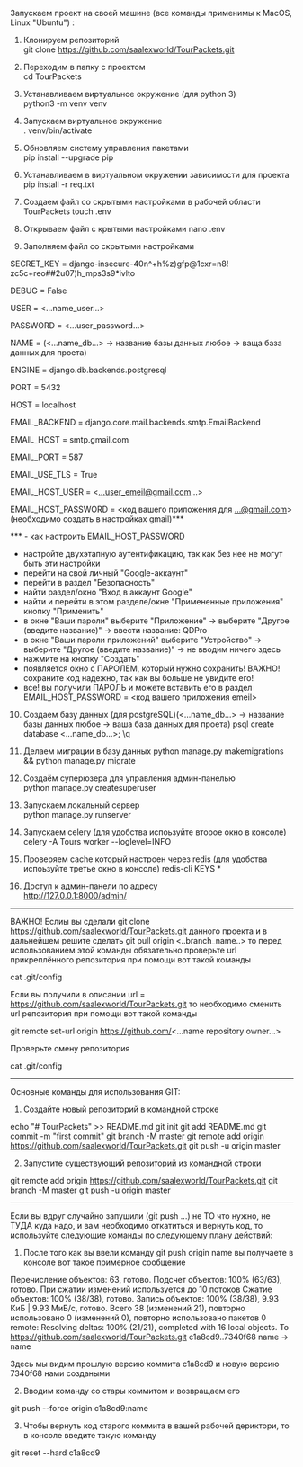 Запускаем проект на своей машине (все команды применимы к MacOS, Linux "Ubuntu") :

1) Клонируем репозиторий                                                  
git clone https://github.com/saalexworld/TourPackets.git

2) Переходим в папку с проектом                                           
cd TourPackets

3) Устанавливаем виртуальное окружение (для python 3)                     
python3 -m venv venv

4) Запускаем виртуальное окружение                                        
. venv/bin/activate

5) Обновляем систему управления пакетами                                  
pip install --upgrade pip

6) Устанавливаем в виртуальном окружении зависимости для проекта          
pip install -r req.txt

7) Создаем файл со скрытыми настройками в рабочей области TourPackets
touch .env

8) Открываем файл с крытыми настройками
nano .env

9) Заполняем файл со скрытыми настройками

SECRET_KEY = django-insecure-40n^+h%z)gfp@1cxr=n8! zc5c+reo##2u07)h_mps3s9*ivlto

DEBUG = False

USER = <...name_user...>

PASSWORD = <...user_password...>

NAME = (<...name_db...> -> название базы данных любое -> ваща база данных для проета)

ENGINE = django.db.backends.postgresql

PORT = 5432

HOST = localhost

EMAIL_BACKEND = django.core.mail.backends.smtp.EmailBackend

EMAIL_HOST = smtp.gmail.com

EMAIL_PORT = 587

EMAIL_USE_TLS = True

EMAIL_HOST_USER = <...user_emeil@gmail.com...>

EMAIL_HOST_PASSWORD = <код вашего приложения для ...@gmail.com> (необходимо создать в настройках gmail)***

*** - как настроить EMAIL_HOST_PASSWORD
- настройте двухэтапную аутентификацию, так как без нее не могут быть эти настройки
- перейти на свой личный "Google-аккаунт"
- перейти в раздел "Безопасность"
- найти раздел/окно "Вход в аккаунт Google"
- найти и перейти в этом разделе/окне "Примененные приложения" кнопку "Применить"
- в окне "Ваши пароли" выберите "Приложение" -> выберите "Другое (введите название)" -> ввести название: QDPro
- в окне "Ваши пароли приложений" выберите "Устройство" -> выберите "Другое (введите название)" -> не вводим ничего здесь
- нажмите на кнопку "Создать"
- появляется окно с ПАРОЛЕМ, который нужно сохранить! ВАЖНО! сохраните код надежно, так как вы больше не увидите его!
- все! вы получили ПАРОЛЬ и можете вставить его в раздел EMAIL_HOST_PASSWORD = <код вашего приложения emeil>

10) Создаем базу данных (для postgreSQL)(<...name_db...> -> название базы данных любое -> ваша база данных для проета)
psql
create database <...name_db...>;
\q

11) Делаем миграции в базу данных
python manage.py makemigrations && python manage.py migrate

12) Создаём суперюзера для управления админ-панелью                        
python manage.py createsuperuser

13) Запускаем локальный сервер                                             
python manage.py runserver

14) Запускаем celery (для удобства испоьзуйте второе окно в консоле)       
celery -A Tours worker --loglevel=INFO

15) Проверяем cache который настроен через redis (для удобства испоьзуйте третье окно в консоле)
redis-cli
KEYS *

16) Доступ к админ-панели по адресу                                        
http://127.0.0.1:8000/admin/    

***************************************************************************

ВАЖНО! Еслиы вы сделали git clone https://github.com/saalexworld/TourPackets.git данного проекта и в дальнейшем решите сделать git pull origin <..branch_name..> то перед использованием этой команды обязательно проверьте url прикреплённого репозитория при помощи вот такой команды                                             

cat .git/config


Если вы получили в описании url = https://github.com/saalexworld/TourPackets.git то необходимо сменить url репозитория при помощи вот такой команды                                             

git remote set-url origin https://github.com/<...name repository owner...>


Проверьте смену репозитория                                              

cat .git/config

***************************************************************************

Основные команды для использования GIT:

1) Создайте новый репозиторий в командной строке

echo "# TourPackets" >> README.md
git init
git add README.md
git commit -m "first commit"
git branch -M master
git remote add origin https://github.com/saalexworld/TourPackets.git
git push -u origin master

2) Запустите существующий репозиторий из командной строки

git remote add origin https://github.com/saalexworld/TourPackets.git
git branch -M master
git push -u origin master

***************************************************************************

Если вы вдруг случайно запушили (git push ...) не ТО что нужно, не ТУДА куда надо, и вам необходимо откатиться и вернуть код, то используйте следующие команды по следующему плану действий:

1) После того как вы ввели команду git push origin name вы получаете в консоле вот такое примерное сообщение

Перечисление объектов: 63, готово.
Подсчет объектов: 100% (63/63), готово.
При сжатии изменений используется до 10 потоков
Сжатие объектов: 100% (38/38), готово.
Запись объектов: 100% (38/38), 9.93 КиБ | 9.93 МиБ/с, готово.
Всего 38 (изменений 21), повторно использовано 0 (изменений 0), повторно использовано пакетов 0
remote: Resolving deltas: 100% (21/21), completed with 16 local objects.
To https://github.com/saalexworld/TourPackets.git
   c1a8cd9..7340f68  name -> name

Здесь мы видим прошлую версию коммита c1a8cd9 и новую версию 7340f68 нами создаными

2) Вводим команду со стары коммитом и возвращаем его

git push --force origin c1a8cd9:name

3) Чтобы вернуть код старого коммита в вашей рабочей дериктори, то в консоле введите такую команду

git reset --hard c1a8cd9

